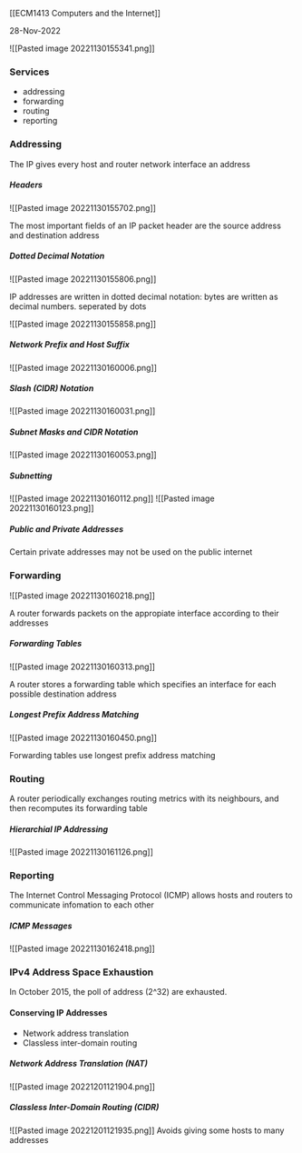 [[ECM1413 Computers and the Internet]]

28-Nov-2022


![[Pasted image 20221130155341.png]]


### Services

- addressing
- forwarding
- routing
- reporting


### Addressing

The IP gives every host and router network interface an address

##### Headers

![[Pasted image 20221130155702.png]]

The most important fields of an IP packet header are the source address and destination address


##### Dotted Decimal Notation

![[Pasted image 20221130155806.png]]

IP addresses are written in dotted decimal notation: bytes are written as decimal numbers. seperated by dots

![[Pasted image 20221130155858.png]]


##### Network Prefix and Host Suffix

![[Pasted image 20221130160006.png]]


##### Slash (CIDR) Notation

![[Pasted image 20221130160031.png]]


##### Subnet Masks and CIDR Notation

![[Pasted image 20221130160053.png]]


##### Subnetting

![[Pasted image 20221130160112.png]]
![[Pasted image 20221130160123.png]]

##### Public and Private Addresses

Certain private addresses may not be used on the public internet


### Forwarding

![[Pasted image 20221130160218.png]]

A router forwards packets on the appropiate interface according to their addresses

##### Forwarding Tables

![[Pasted image 20221130160313.png]]

A router stores a forwarding table which specifies an interface for each possible destination address

##### Longest Prefix Address Matching

![[Pasted image 20221130160450.png]]

Forwarding tables use longest prefix address matching


### Routing

A router periodically exchanges routing metrics with its neighbours, and then recomputes its forwarding table

##### Hierarchial IP Addressing

![[Pasted image 20221130161126.png]]


### Reporting

The Internet Control Messaging Protocol (ICMP) allows hosts and routers to communicate infomation to each other

##### ICMP Messages

![[Pasted image 20221130162418.png]]


### IPv4 Address Space Exhaustion

In October 2015, the poll of address (2^32) are exhausted.

#### Conserving IP Addresses

- Network address translation
- Classless inter-domain routing

##### Network Address Translation (NAT)

![[Pasted image 20221201121904.png]]

##### Classless Inter-Domain Routing (CIDR)

![[Pasted image 20221201121935.png]]
Avoids giving some hosts to many addresses